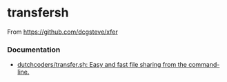 transfersh
==========
From https://github.com/dcgsteve/xfer

### Documentation
- [dutchcoders/transfer.sh: Easy and fast file sharing from the command-line.](https://github.com/dutchcoders/transfer.sh)
